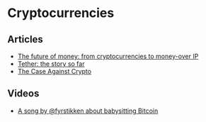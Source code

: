 # Cryptocurrencies

## Articles

- [The future of money: from cryptocurrencies to money-over IP](https://www.forbes.com/sites/forbesfinancecouncil/2019/01/24/the-future-of-money-from-cryptocurrencies-to-money-over-ip/#1cbb07826731)
- [Tether: the story so far](https://www.kalzumeus.com/2019/10/28/tether-and-bitfinex/)
- [The Case Against Crypto](https://www.stephendiehl.com/blog/against-crypto.html)

## Videos

- [A song by @fyrstikken about babysitting Bitcoin](https://www.youtube.com/watch?v=6P2FB9Mg_YI)
